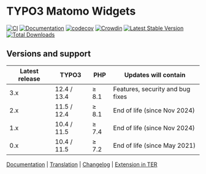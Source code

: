 # TYPO3 Matomo Widgets

[![CI](https://github.com/brotkrueml/typo3-matomo-widgets/actions/workflows/ci.yml/badge.svg)](https://github.com/brotkrueml/typo3-matomo-widgets/actions/workflows/ci.yml)
[![Documentation](https://github.com/brotkrueml/typo3-matomo-widgets/actions/workflows/docs.yml/badge.svg)](https://github.com/brotkrueml/typo3-matomo-widgets/actions/workflows/docs.yml)
[![codecov](https://codecov.io/github/brotkrueml/typo3-matomo-widgets/graph/badge.svg?token=2ECAIAYXMS)](https://codecov.io/github/brotkrueml/typo3-matomo-widgets)
[![Crowdin](https://badges.crowdin.net/typo3-extension-matomowidgets/localized.svg)](https://crowdin.com/project/typo3-extension-matomowidgets)
[![Latest Stable Version](https://img.shields.io/packagist/v/brotkrueml/typo3-matomo-widgets.svg?label=stable)](https://packagist.org/packages/brotkrueml/typo3-matomo-widgets)
[![Total Downloads](https://img.shields.io/packagist/dt/brotkrueml/typo3-matomo-widgets.svg)](https://packagist.org/packages/brotkrueml/typo3-matomo-widgets)

## Versions and support

| Latest release | TYPO3       | PHP   | Updates will contain             |
|----------------|-------------|-------|----------------------------------|
| 3.x            | 12.4 / 13.4 | ≥ 8.1 | Features, security and bug fixes |
| 2.x            | 11.5 / 12.4 | ≥ 8.1 | End of life (since Nov 2024)     |
| 1.x            | 10.4 / 11.5 | ≥ 7.4 | End of life (since Nov 2024)     |
| 0.x            | 10.4 / 11.5 | ≥ 7.2 | End of life (since May 2021)     |

[Documentation](https://docs.typo3.org/p/brotkrueml/typo3-matomo-widgets/main/en-us/) |
[Translation](https://crowdin.com/project/typo3-extension-matomowidgets) |
[Changelog](https://github.com/brotkrueml/typo3-matomo-widgets/blob/main/CHANGELOG.md) |
[Extension in TER](https://extensions.typo3.org/extension/matomo_widgets/)
